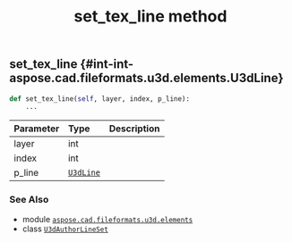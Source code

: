 ﻿---
title: set_tex_line method
second_title: Aspose.CAD for Python via .NET API References
description: 
type: docs
weight: 270
url: /python-net/aspose.cad.fileformats.u3d.elements/u3dauthorlineset/set_tex_line/
is_root: false
---

## set_tex_line {#int-int-aspose.cad.fileformats.u3d.elements.U3dLine}





```python
def set_tex_line(self, layer, index, p_line):
    ...
```


| Parameter | Type | Description |
| :- | :- | :- |
| layer | int |  |
| index | int |  |
| p_line | [`U3dLine`](/cad/python-net/aspose.cad.fileformats.u3d.elements/u3dline) |  |



### See Also
* module [`aspose.cad.fileformats.u3d.elements`](../../)
* class [`U3dAuthorLineSet`](/cad/python-net/aspose.cad.fileformats.u3d.elements/u3dauthorlineset)
